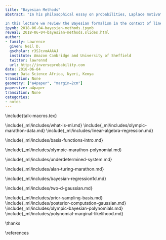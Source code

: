 ```yaml
---
title: "Bayesian Methods"
abstract: "In his philosophical essay on probabilities, Laplace motivated the deterministic universe as a *straw man* in terms of driving predictions. He suggested ignorance of data and models drives the need to turn to probability. Bayesian formalisms deal with uncertainty in parameters of the model. 

In this lecture we review the Bayesian formalism in the context of linear models, reviewing initially maximum likelihood and introducing basis functions as a way of driving non-linearity in the model."
ipynb: 2018-06-04-bayesian-methods.ipynb
reveal: 2018-06-04-bayesian-methods.slides.html
author:
- family: Lawrence
  given: Neil D.
  gscholar: r3SJcvoAAAAJ
  institute: Amazon Cambridge and University of Sheffield
  twitter: lawrennd
  url: http://inverseprobability.com
date: 2018-06-04
venue: Data Science Africa, Nyeri, Kenya
transition: None
geometry: ["a4paper", "margin=2cm"]
papersize: a4paper
transition: None
categories:
- notes
---
```


\include{talk-macros.tex}

\include{_ml/includes/what-is-ml.md}
\include{_ml/includes/olympic-marathon-data.md}
\include{_ml/includes/linear-algebra-regression.md}

\include{_ml/includes/basis-functions-intro.md}

\include{_ml/includes/olympic-marathon-polynomial.md}

\include{_ml/includes/underdetermined-system.md}

\include{_ml/includes/alan-turing-marathon.md}

\include{_ml/includes/bayesian-regression1d.md}

\include{_ml/includes/two-d-gaussian.md}

\include{_ml/includes/prior-sampling-basis.md}
\include{_ml/includes/posterior-computation-gaussian.md}
\include{_ml/includes/olympic-bayesian-polynomials.md}
\include{_ml/includes/polynomial-marginal-likelihood.md}

\thanks

\references
